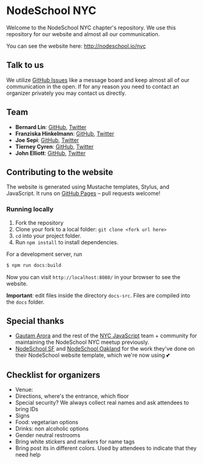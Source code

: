 # NodeSchool NYC

Welcome to the NodeSchool NYC chapter's repository. We use this repository for our website and almost all our communication.

You can see the website here: http://nodeschool.io/nyc

## Talk to us

We utilize [GitHub Issues](http://nodeschool.io/nyc/issues) like a message board and keep almost all of our communication in the open. If for any reason you need to contact an organizer privately you may contact us directly.

## Team

- **Bernard Lin**: [GitHub](https://github.com/bernard-lin), [Twitter](https://twitter.com/concoquere)
- **Franziska Hinkelmann**: [GitHub](https://github.com/fhinkel), [Twitter](https://twitter.com/fhinkel)
- **Joe Sepi**: [GitHub](https://github.com/joesepi), [Twitter](https://twitter.com/joe_sepi/)
- **Tierney Cyren**: [GitHub](https://github.com/bnb), [Twitter](https://twitter.com/bitandbang/)
- **John Elliott**: [GitHub](https://github.com/johnelliott), [Twitter](https://twitter.com/johnelliottdc/)

## Contributing to the website

The website is generated using Mustache templates, Stylus, and JavaScript. It runs on [GitHub Pages](https://pages.github.com/) – pull requests welcome!

### Running locally

1. Fork the repository
2. Clone your fork to a local folder: `git clone <fork url here>`
3. `cd` into your project folder.
4. Run `npm install` to install dependencies.

For a development server, run

```bash
$ npm run docs:build
```

Now you can visit `http://localhost:8080/` in your browser to see the website.

**Important**: edit files inside the directory `docs-src`. Files are compiled into the `docs` folder.

## Special thanks

- [Gautam Arora](https://twitter.com/gautam) and the rest of the [NYC JavaScript](https://nyc.js.org/) team + community for maintaining the NodeSchool NYC meetup previously.
- [NodeSchool SF](https://nodeschool.io/sanfrancisco/) and [NodeSchool Oakland](https://nodeschool.io/oakland/) for the work they've done on their NodeSchool website template, which we're now using 💕

## Checklist for organizers

- Venue: 
 - Directions, where's the entrance, which floor
 - Special security? We always collect real names and ask attendees to bring IDs
 - Signs
 - Food: vegetarian options
 - Drinks: non alcoholic options
 - Gender neutral restrooms
- Bring white stickers and markers for name tags
- Bring post its in different colors. Used by attendees to indicate that they need help
